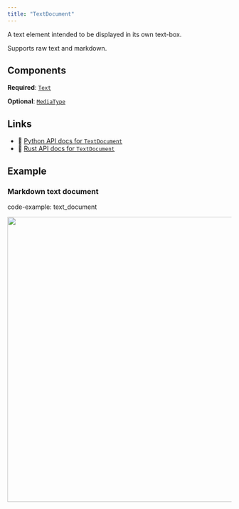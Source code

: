 ```yaml
---
title: "TextDocument"
---
```


A text element intended to be displayed in its own text-box.

Supports raw text and markdown.

## Components

**Required**: [`Text`](../components/text.md)

**Optional**: [`MediaType`](../components/media_type.md)

## Links
 * 🐍 [Python API docs for `TextDocument`](https://ref.rerun.io/docs/python/stable/common/archetypes#rerun.archetypes.TextDocument)
 * 🦀 [Rust API docs for `TextDocument`](https://docs.rs/rerun/latest/rerun/archetypes/struct.TextDocument.html)

## Example

### Markdown text document

code-example: text_document

<center>
<picture>
  <source media="(max-width: 480px)" srcset="https://static.rerun.io/textdocument/babda19558ee32ed8d730495b595aee7a5e2c174/480w.png">
  <source media="(max-width: 768px)" srcset="https://static.rerun.io/textdocument/babda19558ee32ed8d730495b595aee7a5e2c174/768w.png">
  <source media="(max-width: 1024px)" srcset="https://static.rerun.io/textdocument/babda19558ee32ed8d730495b595aee7a5e2c174/1024w.png">
  <source media="(max-width: 1200px)" srcset="https://static.rerun.io/textdocument/babda19558ee32ed8d730495b595aee7a5e2c174/1200w.png">
  <img src="https://static.rerun.io/textdocument/babda19558ee32ed8d730495b595aee7a5e2c174/full.png" width="640">
</picture>
</center>


